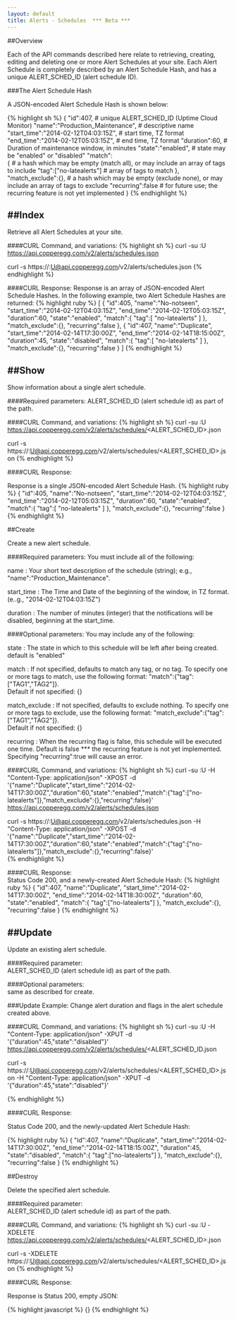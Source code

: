 ```yaml
---
layout: default
title: Alerts - Schedules  *** Beta ***
---  
```


##Overview

Each of the API commands described here relate to retrieving, creating, editing and deleting one or more Alert Schedules at your site.
Each Alert Schedule is completely described by an Alert Schedule Hash, and has a unique ALERT_SCHED_ID (alert schedule ID).


###The Alert Schedule Hash

A JSON-encoded Alert Schedule Hash is shown below:

{% highlight sh %}
{
  "id":407,                                           # unique ALERT_SCHED_ID (Uptime Cloud Monitor)
  "name":"Production_Maintenance",                    # descriptive name
  "start_time":"2014-02-12T04:03:15Z",                # start time, TZ format
  "end_time":"2014-02-12T05:03:15Z",                  # end time, TZ format
  "duration":60,                                      # Duration of maintenance window, in minutes
  "state":"enabled",                                  # state may be "enabled" or "disabled"
  "match":                                        
    {                                                 # a hash which may be empty (match all), or may include an array of tags to include
      "tag":["no-latealerts"]                         # array of tags to match
    },
  "match_exclude":{},                                 # a hash which may be empty (exclude none), or may include an array of tags to exclude
  "recurring":false                                   # for future use; the recurring feature is not yet implemented
}
{% endhighlight %}


##Index
-----
Retrieve all Alert Schedules at your site. 

####CURL Command, and variations:
{% highlight sh %}
curl -su <APIKEY>:U https://api.copperegg.com/v2/alerts/schedules.json

curl -s https://<APIKEY>:U@api.copperegg.com/v2/alerts/schedules.json
{% endhighlight %}

####CURL Response:
Response is an array of JSON-encoded Alert Schedule Hashes. In the following example, two Alert Schedule Hashes are returned:
{% highlight ruby %}
[
  {
    "id":405,
    "name":"No-notseen",
    "start_time":"2014-02-12T04:03:15Z",
    "end_time":"2014-02-12T05:03:15Z",
    "duration":60,
    "state":"enabled",
    "match":{
      "tag":[
        "no-latealerts"
      ]
    },
    "match_exclude":{},
    "recurring":false
  },
  {
  "id":407,
  "name":"Duplicate",
  "start_time":"2014-02-14T17:30:00Z",
  "end_time":"2014-02-14T18:15:00Z",
  "duration":45,
  "state":"disabled",
  "match":{
    "tag":[
      "no-latealerts"
    ]
  },
  "match_exclude":{},
  "recurring":false
  }
]
{% endhighlight %}


##Show
----
Show information about a single alert schedule.

####Required parameters: ALERT_SCHED_ID (alert schedule id) as part of the path.

####CURL Command, and variations:
{% highlight sh %}
curl -su <APIKEY>:U https://api.copperegg.com/v2/alerts/schedules/<ALERT_SCHED_ID>.json

curl -s https://<APIKEY>:U@api.copperegg.com/v2/alerts/schedules/<ALERT_SCHED_ID>.json
{% endhighlight %}

####CURL Response:  

Response is a single JSON-encoded Alert Schedule Hash.
{% highlight ruby %}
{
  "id":405,
  "name":"No-notseen",
  "start_time":"2014-02-12T04:03:15Z",
  "end_time":"2014-02-12T05:03:15Z",
  "duration":60,
  "state":"enabled",
  "match":{
    "tag":[
      "no-latealerts"
    ]
  },
  "match_exclude":{},
  "recurring":false
}
{% endhighlight %}


##Create

Create a new alert schedule.

####Required parameters:
You must include all of the following:

name
: Your short text description of the schedule (string); e.g., "name":"Production_Maintenance".  

start_time
:  The Time and Date of the beginning of the window, in TZ format. (e..g., "2014-02-12T04:03:15Z")

duration
: The number of minutes (integer) that the notifications will be disabled, beginning at the start_time. 


####Optional parameters:
You may include any of the following:

state
: The state in which to this schedule will be left after being created. default is "enabled"

match
: If not specified, defaults to match any tag, or no tag. To specify one or more tags to match, use the following format: "match":{"tag":\["TAG1","TAG2"\]}.  
Default if not specified: {}  

match_exclude
: If not specified, defaults to exclude nothing. To specify one or more tags to exclude, use the following format: "match_exclude":{"tag":\["TAG1","TAG2"\]}.  
Default if not specified: {}  

recurring
: When the recurring flag is false, this schedule will be executed one time.
Default is false
*** the recurring feature is not yet implemented.  
Specifying  "recurring":true will cause an error.

####CURL Command, and variations:
{% highlight sh %}
curl -su <APIKEY>:U -H "Content-Type: application/json" -XPOST -d '{"name":"Duplicate","start_time":"2014-02-14T17:30:00Z","duration":60,"state":"enabled","match":{"tag":["no-latealerts"]},"match_exclude":{},"recurring":false}' https://api.copperegg.com/v2/alerts/schedules.json  

curl -s https://<APIKEY>:U@api.copperegg.com/v2/alerts/schedules.json -H "Content-Type: application/json" -XPOST -d '{"name":"Duplicate","start_time":"2014-02-14T17:30:00Z","duration":60,"state":"enabled","match":{"tag":["no-latealerts"]},"match_exclude":{},"recurring":false}'  
{% endhighlight %}

####CURL Response:  
Status Code 200, and a newly-created Alert Schedule Hash: 
{% highlight ruby %}
{
  "id":407,
  "name":"Duplicate",
  "start_time":"2014-02-14T17:30:00Z",
  "end_time":"2014-02-14T18:30:00Z",
  "duration":60,
  "state":"enabled",
  "match":{
    "tag":["no-latealerts"]
  },
  "match_exclude":{},
  "recurring":false
}
{% endhighlight %}


##Update
----
Update an existing alert schedule.

####Required parameter:  
ALERT_SCHED_ID (alert schedule id) as part of the path.  

####Optional parameters:  
same as described for create.  


###Update Example: Change alert duration and flags in the alert schedule created above.

####CURL Command, and variations:
{% highlight sh %}
curl -su <APIKEY>:U -H "Content-Type: application/json" -XPUT -d '{"duration":45,"state":"disabled"}' https://api.copperegg.com/v2/alerts/schedules/<ALERT_SCHED_ID.json

curl -s https://<APIKEY>:U@api.copperegg.com/v2/alerts/schedules/<ALERT_SCHED_ID>.json -H "Content-Type: application/json" -XPUT -d '{"duration":45,"state":"disabled"}'

{% endhighlight %}

####CURL Response:

Status Code 200, and the newly-updated Alert Schedule Hash: 

{% highlight ruby %}
{
  "id":407,
  "name":"Duplicate",
  "start_time":"2014-02-14T17:30:00Z",
  "end_time":"2014-02-14T18:15:00Z",
  "duration":45,
  "state":"disabled",
  "match":{
    "tag":["no-latealerts"]
  },
  "match_exclude":{},
  "recurring":false
}
{% endhighlight %}


##Destroy

Delete the specified alert schedule.

####Required parameter:  
ALERT_SCHED_ID (alert schedule id) as part of the path.

####CURL Command, and variations:
{% highlight sh %}
curl -su <APIKEY>:U -XDELETE  https://api.copperegg.com/v2/alerts/schedules/<ALERT_SCHED_ID>.json

curl -s -XDELETE https://<APIKEY>:U@api.copperegg.com/v2/alerts/schedules/<ALERT_SCHED_ID>.json
{% endhighlight %}

####CURL Response:

Response is Status 200, empty JSON:

{% highlight javascript %}
{}
{% endhighlight %}
